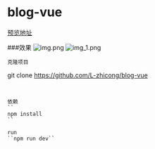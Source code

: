 # blog-vue

>

[预览地址](http://lzcong.cn)

###效果
![img.png](https://raw.fastgit.org/L-zhicong/blog-vue/main/img.png)
![img_1.png](https://raw.fastgit.org/L-zhicong/blog-vue/main/img_1.png)
```
克隆项目
```
git clone https://github.com/L-zhicong/blog-vue
```


依赖
``
npm install
``

run
``npm run dev``
